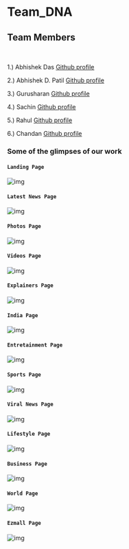 # Team_DNA

<h2>Team Members</h2>
<br/>

1.) Abhishek Das [Github profile](https://github.com/abhidas0810)

2.) Abhishek D. Patil [Github profile](https://github.com/abhishek-0713)

3.) Gurusharan [Github profile](https://github.com/gurusharan-gs)

4.) Sachin [Github profile](https://github.com/pandeyjicoading)

5.) Rahul [Github profile](https://github.com/rahulbnc463)

6.) Chandan [Github profile](https://github.com/chandan1singh)


### Some of the glimpses of our work

#### `Landing Page`
![img](https://github.com/rahulbnc463/Team_DNA/blob/main/readme_docs/1.png)
<br/>
#### `Latest News Page`
![img](https://github.com/rahulbnc463/Team_DNA/blob/main/readme_docs/2.png)
<br/>
#### `Photos Page`
![img](https://github.com/rahulbnc463/Team_DNA/blob/main/readme_docs/3.png)
<br/>
#### `Videos Page`
![img](https://github.com/rahulbnc463/Team_DNA/blob/main/readme_docs/4.png)
<br/>
#### `Explainers Page`
![img](https://github.com/rahulbnc463/Team_DNA/blob/main/readme_docs/5.png)
<br/>
#### `India Page`
![img](https://github.com/rahulbnc463/Team_DNA/blob/main/readme_docs/6.png)
<br/>
#### `Entretainment Page`
![img](https://github.com/rahulbnc463/Team_DNA/blob/main/readme_docs/7.png)
<br/>
#### `Sports Page`
![img](https://github.com/rahulbnc463/Team_DNA/blob/main/readme_docs/8.png)
<br/>
#### `Viral News Page`
![img](https://github.com/rahulbnc463/Team_DNA/blob/main/readme_docs/9.png)
<br/>
#### `Lifestyle Page`
![img](https://github.com/rahulbnc463/Team_DNA/blob/main/readme_docs/10.png)
<br/>
#### `Business Page`
![img](https://github.com/rahulbnc463/Team_DNA/blob/main/readme_docs/11.png)
<br/>
#### `World Page`
![img](https://github.com/rahulbnc463/Team_DNA/blob/main/readme_docs/12.png)
<br/>
#### `Ezmall Page`
![img](https://github.com/rahulbnc463/Team_DNA/blob/main/readme_docs/13.png)
<br/>